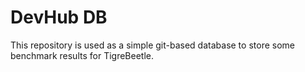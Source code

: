 # DevHub DB

This repository is used as a simple git-based database to store some benchmark results for
TigreBeetle.
